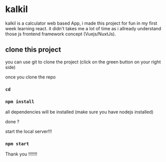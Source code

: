 # kalkil

kalkil is a calculator web based App, i made this project for fun in my first week learning react.
it didn't takes me a lot of time as i allready understand those js frontend framework concept (Vuejs/NuxtJs).

## clone this project

you can use git to clone the project (click on the green button on your right side)

once you clone the repo 
### `cd`
### `npm install`

all dependencies will be installed (make sure you have nodejs installed)

done ?

start the local server!!!

### `npm start`

Thank you !!!!!!!
